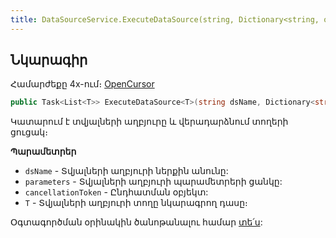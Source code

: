 ```yaml
---
title: DataSourceService.ExecuteDataSource(string, Dictionary<string, object>, CancellationToken) մեթոդ
---
```


## Նկարագիր

Համարժեքը 4x-ում։ [OpenCursor](https://armsoft.github.io/as4x-docs/HTM/ProgrGuide/Functions/ASDATA/OpenCursor.html)

```c#
public Task<List<T>> ExecuteDataSource<T>(string dsName, Dictionary<string, object> parameters, CancellationToken cancellationToken = default)
```

Կատարում է տվյալների աղբյուրը և վերադարձնում տողերի ցուցակ։

**Պարամետրեր**

* `dsName` - Տվյալների աղբյուրի ներքին անունը:
* `parameters` - Տվյալների աղբյուրի պարամետրերի ցանկը:
* `cancellationToken` - Ընդհատման օբյեկտ:
* `T` - Տվյալների աղբյուրի տողը նկարագրող դասը։

Օգտագործման օրինակին ծանոթանալու համար [տե՛ս](../../examples/ds.md#չտիպիզացված-կատարում):
